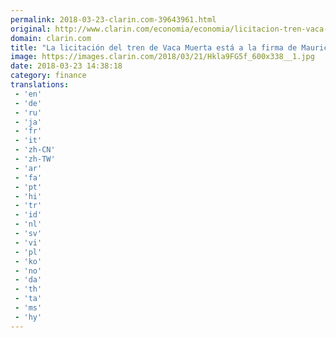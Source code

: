```yaml
---
permalink: 2018-03-23-clarin.com-39643961.html
original: http://www.clarin.com/economia/economia/licitacion-tren-vaca-muerta-firma-mauricio-macri_0_SJwksKf9G.html
domain: clarin.com
title: "La licitación del tren de Vaca Muerta está a la firma de Mauricio Macri"
image: https://images.clarin.com/2018/03/21/Hkla9FG5f_600x338__1.jpg
date: 2018-03-23 14:38:18
category: finance
translations: 
 - 'en'
 - 'de'
 - 'ru'
 - 'ja'
 - 'fr'
 - 'it'
 - 'zh-CN'
 - 'zh-TW'
 - 'ar'
 - 'fa'
 - 'pt'
 - 'hi'
 - 'tr'
 - 'id'
 - 'nl'
 - 'sv'
 - 'vi'
 - 'pl'
 - 'ko'
 - 'no'
 - 'da'
 - 'th'
 - 'ta'
 - 'ms'
 - 'hy'
---
```


